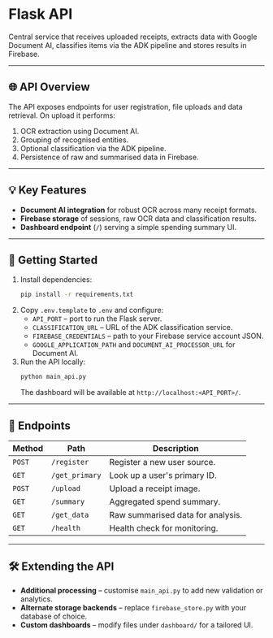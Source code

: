 # Flask API

Central service that receives uploaded receipts, extracts data with Google Document AI, classifies items via the ADK pipeline and stores results in Firebase.

---

## 🌐 API Overview

The API exposes endpoints for user registration, file uploads and data retrieval. On upload it performs:

1. OCR extraction using Document AI.
2. Grouping of recognised entities.
3. Optional classification via the ADK pipeline.
4. Persistence of raw and summarised data in Firebase.

---

## 💡 Key Features

* **Document AI integration** for robust OCR across many receipt formats.
* **Firebase storage** of sessions, raw OCR data and classification results.
* **Dashboard endpoint** (`/`) serving a simple spending summary UI.

---

## 🚀 Getting Started

1. Install dependencies:
   ```bash
   pip install -r requirements.txt
   ```
2. Copy `.env.template` to `.env` and configure:
   - `API_PORT` – port to run the Flask server.
   - `CLASSIFICATION_URL` – URL of the ADK classification service.
   - `FIREBASE_CREDENTIALS` – path to your Firebase service account JSON.
   - `GOOGLE_APPLICATION_PATH` and `DOCUMENT_AI_PROCESSOR_URL` for Document AI.
3. Run the API locally:
   ```bash
   python main_api.py
   ```
   The dashboard will be available at `http://localhost:<API_PORT>/`.

---

## 📝 Endpoints

| Method | Path          | Description                       |
| ------ | ------------- | --------------------------------- |
| `POST` | `/register`   | Register a new user source.       |
| `GET`  | `/get_primary`| Look up a user's primary ID.      |
| `POST` | `/upload`     | Upload a receipt image.           |
| `GET`  | `/summary`    | Aggregated spend summary.         |
| `GET`  | `/get_data`   | Raw summarised data for analysis. |
| `GET`  | `/health`     | Health check for monitoring.      |

---

## 🛠️ Extending the API

* **Additional processing** – customise `main_api.py` to add new validation or analytics.
* **Alternate storage backends** – replace `firebase_store.py` with your database of choice.
* **Custom dashboards** – modify files under `dashboard/` for a tailored UI.

